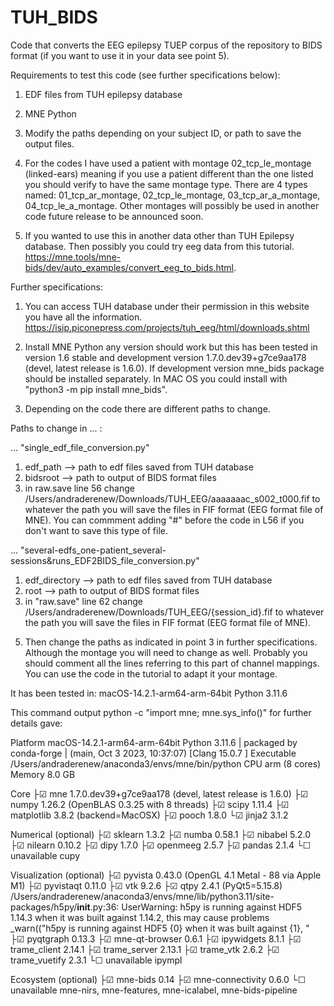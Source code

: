 # TUH_BIDS
Code that converts the EEG epilepsy TUEP corpus of the repository to BIDS format (if you want to use it in your data see point 5). 

Requirements to test this code (see further specifications below):

1. EDF files from TUH epilepsy database

2. MNE Python

3. Modify the paths depending on your subject ID, or path to save the output files.

4. For the codes I have used a patient with montage 02_tcp_le_montage (linked-ears) meaning if you use a patient different than the one listed you should verify to have the same montage type. There are 4 types named: 01_tcp_ar_montage, 02_tcp_le_montage, 03_tcp_ar_a_montage, 04_tcp_le_a_montage. Other montages will possibly be used in another code future release to be announced soon.

5. If you wanted to use this in another data other than TUH Epilepsy database. Then possibly you could try eeg data from this tutorial. https://mne.tools/mne-bids/dev/auto_examples/convert_eeg_to_bids.html. 


Further specifications:

1. You can access TUH database under their permission in this website you have all the information. https://isip.piconepress.com/projects/tuh_eeg/html/downloads.shtml

2. Install MNE Python any version should work but this has been tested in version 1.6 stable and development version 1.7.0.dev39+g7ce9aa178 (devel, latest release is 1.6.0). If development version mne_bids package should be installed separately. In MAC OS you could install with "python3 -m pip install mne_bids". 

3. Depending on the code there are different paths to change.

Paths to change in ... :

... "single_edf_file_conversion.py"
1) edf_path --> path to edf files saved from TUH database
2) bidsroot -->  path to output of BIDS format files
3) in raw.save line 56 change /Users/andraderenew/Downloads/TUH_EEG/aaaaaaac_s002_t000.fif to whatever the path you will save the files in FIF format (EEG format file of MNE). You can commment adding "#" before the code in L56 if you don't want to save this type of file. 

... "several-edfs_one-patient_several-sessions&runs_EDF2BIDS_file_conversion.py"
1) edf_directory --> path to edf files saved from TUH database
2) root --> path to output of BIDS format files
3) in "raw.save" line 62 change /Users/andraderenew/Downloads/TUH_EEG/{session_id}.fif to whatever the path you will save the files in FIF format (EEG format file of MNE).

5. Then change the paths as indicated in point 3 in further  specifications. Although the montage you will need to change as well. Probably you should comment all the lines referring to this part of channel mappings. You can use the code in the tutorial to adapt it your montage. 

It has been tested in:
macOS-14.2.1-arm64-arm-64bit
Python 3.11.6


This command output python -c "import mne; mne.sys_info()" for further details gave:

Platform             macOS-14.2.1-arm64-arm-64bit
Python               3.11.6 | packaged by conda-forge | (main, Oct  3 2023, 10:37:07) [Clang 15.0.7 ]
Executable           /Users/andraderenew/anaconda3/envs/mne/bin/python
CPU                  arm (8 cores)
Memory               8.0 GB

Core
├☑ mne               1.7.0.dev39+g7ce9aa178 (devel, latest release is 1.6.0)
├☑ numpy             1.26.2 (OpenBLAS 0.3.25 with 8 threads)
├☑ scipy             1.11.4
├☑ matplotlib        3.8.2 (backend=MacOSX)
├☑ pooch             1.8.0
└☑ jinja2            3.1.2

Numerical (optional)
├☑ sklearn           1.3.2
├☑ numba             0.58.1
├☑ nibabel           5.2.0
├☑ nilearn           0.10.2
├☑ dipy              1.7.0
├☑ openmeeg          2.5.7
├☑ pandas            2.1.4
└☐ unavailable       cupy

Visualization (optional)
├☑ pyvista           0.43.0 (OpenGL 4.1 Metal - 88 via Apple M1)
├☑ pyvistaqt         0.11.0
├☑ vtk               9.2.6
├☑ qtpy              2.4.1 (PyQt5=5.15.8)
/Users/andraderenew/anaconda3/envs/mne/lib/python3.11/site-packages/h5py/__init__.py:36: UserWarning: h5py is running against HDF5 1.14.3 when it was built against 1.14.2, this may cause problems
  _warn(("h5py is running against HDF5 {0} when it was built against {1}, "
├☑ pyqtgraph         0.13.3
├☑ mne-qt-browser    0.6.1
├☑ ipywidgets        8.1.1
├☑ trame_client      2.14.1
├☑ trame_server      2.13.1
├☑ trame_vtk         2.6.2
├☑ trame_vuetify     2.3.1
└☐ unavailable       ipympl

Ecosystem (optional)
├☑ mne-bids          0.14
├☑ mne-connectivity  0.6.0
└☐ unavailable       mne-nirs, mne-features, mne-icalabel, mne-bids-pipeline



